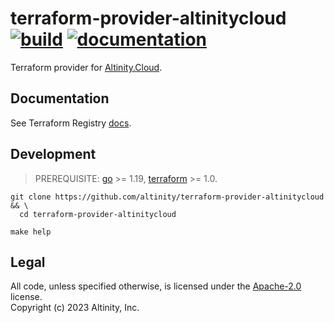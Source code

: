 # terraform-provider-altinitycloud [![build](https://github.com/Altinity/terraform-provider-altinitycloud/actions/workflows/test.yml/badge.svg)](https://github.com/Altinity/terraform-provider-altinitycloud/actions/workflows/test.yml) [![documentation](https://img.shields.io/badge/-documentation-blue)](https://registry.terraform.io/providers/altinity/altinitycloud/latest/docs)
 
Terraform provider for [Altinity.Cloud](https://altinity.cloud/).

## Documentation

See Terraform Registry [docs](https://registry.terraform.io/providers/altinity/altinitycloud/latest/docs).

## Development

> PREREQUISITE: [go](https://golang.org/dl/) >= 1.19, [terraform](https://www.terraform.io/downloads.html) >= 1.0.

```shell script
git clone https://github.com/altinity/terraform-provider-altinitycloud && \
  cd terraform-provider-altinitycloud

make help
```

## Legal

All code, unless specified otherwise, is licensed under the [Apache-2.0](LICENSE) license.  
Copyright (c) 2023 Altinity, Inc.
